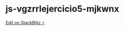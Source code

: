 # js-vgzrrlejercicio5-mjkwnx

[Edit on StackBlitz ⚡️](https://stackblitz.com/edit/js-vgzrrlejercicio5-mjkwnx)